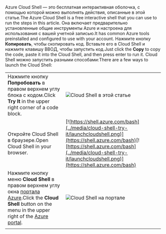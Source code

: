 
<span data-ttu-id="ddfe1-101">Azure Cloud Shell — это бесплатная интерактивная оболочка, с помощью которой можно выполнять действия, описанные в этой статье.</span><span class="sxs-lookup"><span data-stu-id="ddfe1-101">The Azure Cloud Shell is a free interactive shell that you can use to run the steps in this article.</span></span> <span data-ttu-id="ddfe1-102">Она включает предварительно установленные общие инструменты Azure и настроена для использования с вашей учетной записью.</span><span class="sxs-lookup"><span data-stu-id="ddfe1-102">It has common Azure tools preinstalled and configured to use with your account.</span></span> <span data-ttu-id="ddfe1-103">Нажмите кнопку **Копировать**, чтобы скопировать код. Вставьте его в Cloud Shell и нажмите клавишу ВВОД, чтобы запустить код.</span><span class="sxs-lookup"><span data-stu-id="ddfe1-103">Just click the **Copy** to copy the code, paste it into the Cloud Shell, and then press enter to run it.</span></span>  <span data-ttu-id="ddfe1-104">Cloud Shell можно запустить разными способами:</span><span class="sxs-lookup"><span data-stu-id="ddfe1-104">There are a few ways to launch the Cloud Shell:</span></span>

|  |   |
|-----------------------------------------------|---|
| <span data-ttu-id="ddfe1-105">Нажмите кнопку **Попробовать** в правом верхнем углу блока с кодом.</span><span class="sxs-lookup"><span data-stu-id="ddfe1-105">Click **Try It** in the upper right corner of a code block.</span></span> | ![Cloud Shell в этой статье](../media/cloud-shell-try-it/cli-try-it.png) |
| <span data-ttu-id="ddfe1-107">Откройте Cloud Shell в браузере.</span><span class="sxs-lookup"><span data-stu-id="ddfe1-107">Open Cloud Shell in your browser.</span></span> | <span data-ttu-id="ddfe1-108">[![https://shell.azure.com/bash](../media/cloud-shell-try-it/launchcloudshell.png)](https://shell.azure.com/bash)</span><span class="sxs-lookup"><span data-stu-id="ddfe1-108">[![https://shell.azure.com/bash](../media/cloud-shell-try-it/launchcloudshell.png)](https://shell.azure.com/bash)</span></span> |
| <span data-ttu-id="ddfe1-109">Нажмите кнопку меню **Cloud Shell** в правом верхнем углу окна [портала Azure](https://portal.azure.com).</span><span class="sxs-lookup"><span data-stu-id="ddfe1-109">Click the **Cloud Shell** button on the menu in the upper right of the [Azure portal](https://portal.azure.com).</span></span> |    ![Cloud Shell на портале](../media/cloud-shell-try-it/cloud-shell-menu.png) |
|  |  |

